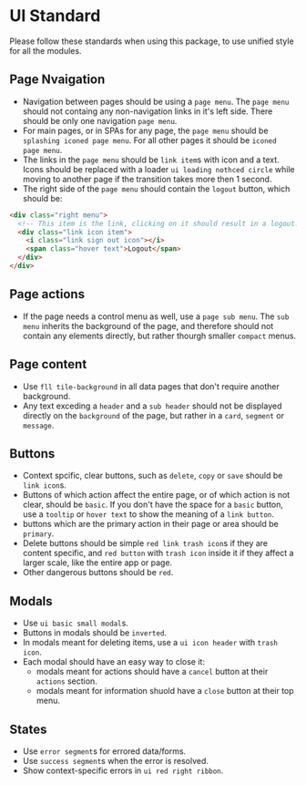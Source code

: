 # UI Standard
Please follow these standards when using this package, to use unified style for all the modules.

## Page Nvaigation
- Navigation between pages should be using a `page menu`. The `page menu` should not containg any non-navigation links in it's left side. There should be only one navigation `page menu`.
- For main pages, or in SPAs for any page, the `page menu` should be `splashing iconed page menu`. For all other pages it should be `iconed page menu`.
-  The links in the `page menu` should be `link item`s with icon and a text. Icons should be replaced with a loader `ui loading nothced circle` while moving to another page if the transition takes more then 1 second.
- The right side of the `page menu` should contain the `logout` button, which should be:
```html
<div class="right menu">
  <!-- This item is the link, clicking on it should result in a logout.   -->
  <div class="link icon item">
    <i class="link sign out icon"></i>
    <span class="hover text">Logout</span>
  </div>
</div>
```
## Page actions
- If the page needs a control menu as well, use a `page sub menu`. The `sub menu` inherits the background of the page, and therefore should not contain any elements directly, but rather thourgh smaller `compact` menus.
## Page content
- Use `fll tile-background` in all data pages that don't require another background.
- Any text exceding a `header` and a `sub header` should not be displayed directly on the `background` of the page, but rather in a `card`, `segment` or `message`.

## Buttons
- Context spcific, clear buttons, such as `delete`, `copy` or `save` should be `link icon`s. 
- Buttons of which action affect the entire page, or of which action is not clear, should be `basic`. If you don't have the space for a `basic` button, use a `tooltip` or `hover text` to show the meaning of a `link button`.
- buttons which are the primary action in their page or area should be `primary`.
- Delete buttons should be simple `red link trash icon`s if they are content specific, and `red button` with `trash icon` inside it if they affect a larger scale, like the entire app or page.
- Other dangerous buttons should be `red`.

## Modals
- Use `ui basic small modal`s.
- Buttons in modals should be `inverted`.
- In modals meant for deleting items, use a `ui icon header` with `trash icon`.
- Each modal should have an easy way to close it:
  - modals meant for actions should have a `cancel` button at their `actions` section.
  - modals meant for information shuold have a `close` button at their top menu.

## States
- Use `error segment`s for errored data/forms.
- Use `success segment`s when the error is resolved.
- Show context-specific errors in `ui red right ribbon`.
